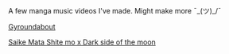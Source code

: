 A few manga music videos I've made. Might make more ¯\_(ツ)_/¯

[Gyroundabout](https://youtu.be/FxdY0OGdBx0 "Gyroundabout")


[Saike Mata Shite mo x Dark side of the moon](https://youtu.be/61nG8p8SgbI "Saike Mata Shite mo x Dark side of the moon")

